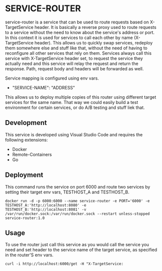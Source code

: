 # SERVICE-ROUTER

service-router is a service that can be used to route requests based on X-TargetService
header.
It is basically a reverse proxy used to route requests to a service without the need to
know about the service's address or port. In this context it is used for services to call
each other by name (X-TargetService header).
This allows us to quickly swap services, redeploy them somewhere else and stuff like that,
without the need of having to reconfigure all other services that rely on them.
Services always call this service with X-TargetService header set, to request the service
they actually need and this service will relay the request and return the response.
Path, request body and headers will be forwarded as well.

Service mapping is configured using env vars.
* "SERVICE-NAME": "ADDRESS"

This allows us to deploy multiple copies of this router using different target services
for the same name. That way we could easily build a test environment for certain services,
or do A/B testing and stuff liek that.

## Development
This service is developed using Visual Studio Code and requires the following extensions:
* Docker
* Remote-Containers
* Go

## Deployment
This command runs the service on port 6000 and route two services by setting their target env vars,
TESTHOST_A and TESTHOST_B.
```
docker run -d -p 6000:6000 --name service-router -e PORT='6000' -e TESTHOST_A:'http://localhost:8080' -e TESTHOST_B:'http://localhost:8081' -v /var/run/docker.sock:/var/run/docker.sock --restart unless-stopped service-router:1.0
```

## Usage
To use the router just call this service as you would call the service you need and set header to 
the service name of the target service, as specified in the router'S env vars.
```
curl -i http://localhost:6000/get -H "X-TargetService: